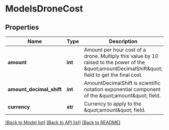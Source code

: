 # ModelsDroneCost

## Properties
Name | Type | Description | Notes
------------ | ------------- | ------------- | -------------
**amount** | **int** | Amount per hour cost of a drone. Multiply this value by 10 raised to the power of the \&quot;amountDecimalShift\&quot; field to get the final cost. | 
**amount_decimal_shift** | **int** | AmountDecimalShift is scientific notation exponential component of the \&quot;amount\&quot; field. | 
**currency** | **str** | Currency to apply to the \&quot;amount\&quot; field. | 

[[Back to Model list]](../README.md#documentation-for-models) [[Back to API list]](../README.md#documentation-for-api-endpoints) [[Back to README]](../README.md)

